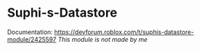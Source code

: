 # Suphi-s-Datastore

Documentation: https://devforum.roblox.com/t/suphis-datastore-module/2425597
*This module is not made by me*
